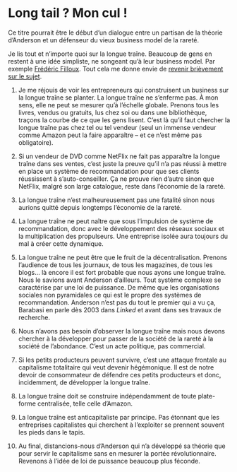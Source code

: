 # Long tail ? Mon cul !

Ce titre pourrait être le début d’un dialogue entre un partisan de la théorie d’Anderson et un défenseur du vieux business model de la rareté.<span id="more-11422"></span>

Je lis tout et n’importe quoi sur la longue traîne. Beaucoup de gens en restent à une idée simpliste, ne songeant qu’à leur business model. Par exemple [Frédéric Filloux](http://www.mondaynote.com/2009/09/27/the-long-tail-coming-up-short/). Tout cela me donne envie de [revenir brièvement sur le sujet](https://tcrouzet.com/tag/long-tail/).

1. Je me réjouis de voir les entrepreneurs qui construisent un business sur la longue traîne se planter. La longue traîne ne s’enferme pas. À mon sens, elle ne peut se mesurer qu’à l’échelle globale. Prenons tous les livres, vendus ou gratuits, lus chez soi ou dans une bibliothèque, traçons la courbe de ce que les gens lisent. C’est là qu’il faut chercher la longue traîne pas chez tel ou tel vendeur (seul un immense vendeur comme Amazon peut la faire apparaître – et ce n’est même pas obligatoire).

2. Si un vendeur de DVD comme NetFlix ne fait pas apparaître la longue traîne dans ses ventes, c’est juste la preuve qu’il n’a pas réussi à mettre en place un système de recommandation pour que ses clients réussissent à s’auto-conseiller. Ça ne prouve rien d’autre sinon que NetFlix, malgré son large catalogue, reste dans l’économie de la rareté.

3. La longue traîne n’est malheureusement pas une fatalité sinon nous aurions quitté depuis longtemps l’économie de la rareté.

4. La longue traîne ne peut naître que sous l’impulsion de système de recommandation, donc avec le développement des réseaux sociaux et la multiplication des propulseurs. Une entreprise isolée aura toujours du mal à créer cette dynamique.

5. La longue traîne ne peut être que le fruit de la décentralisation. Prenons l’audience de tous les journaux, de tous les magazines, de tous les blogs… là encore il est fort probable que nous ayons une longue traîne. Nous le savions avant Anderson d’ailleurs. Tout système complexe se caractérise par une loi de puissance. De même que les organisations sociales non pyramidales ce qui est le propre des systèmes de recommandation. Anderson n’est pas du tout le premier qui a vu ça, Barabasi en parle dès 2003 dans *Linked* et avant dans ses travaux de recherche.

6. Nous n’avons pas besoin d’observer la longue traîne mais nous devons chercher à la développer pour passer de la société de la rareté à la société de l’abondance. C’est un acte politique, pas commercial.

7. Si les petits producteurs peuvent survivre, c’est une attaque frontale au capitalisme totalitaire qui veut devenir hégémonique. Il est de notre devoir de consommateur de défendre ces petits producteurs et donc, incidemment, de développer la longue traîne.

8. La longue traîne doit se construire indépendamment de toute plate-forme centralisée, telle celle d’Amazon.

9. La longue traîne est anticapitaliste par principe. Pas étonnant que les entreprises capitalistes qui cherchent à l’exploiter se prennent souvent les pieds dans le tapis.

10. Au final, distancions-nous d’Anderson qui n’a développé sa théorie que pour servir le capitalisme sans en mesurer la portée révolutionnaire. Revenons à l’idée de loi de puissance beaucoup plus féconde.